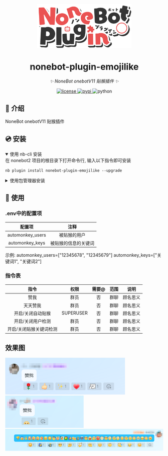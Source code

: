 <div align="center">
    <a href="https://v2.nonebot.dev/store">
    <img src="./.docs/NoneBotPlugin.svg" width="300" alt="logo"></a>
</div>

<div align="center">

# nonebot-plugin-emojilike

_✨ NoneBot onebotV11 贴猴插件 ✨_


<a href="./LICENSE">
    <img src="https://img.shields.io/github/license/fllesser/nonebot-plugin-emojilike.svg" alt="license">
</a>
<a href="https://pypi.python.org/pypi/nonebot-plugin-emojilike">
    <img src="https://img.shields.io/pypi/v/nonebot-plugin-emojilike.svg" alt="pypi">
</a>
<img src="https://img.shields.io/badge/python-3.9+-blue.svg" alt="python">

</div>


## 📖 介绍

NoneBot onebotV11 贴猴插件

## 💿 安装

<details open>
<summary>使用 nb-cli 安装</summary>
在 nonebot2 项目的根目录下打开命令行, 输入以下指令即可安装

    nb plugin install nonebot-plugin-emojilike --upgrade

</details>

<details>
<summary>使用包管理器安装</summary>
在 nonebot2 项目的插件目录下, 打开命令行, 根据你使用的包管理器, 输入相应的安装命令

<details>
<summary>pip</summary>

    pip install --upgrade nonebot-plugin-emojilike
</details>
<details>
<summary>pdm</summary>

    pdm add nonebot-plugin-emojilike
</details>
<details>
<summary>poetry</summary>

    poetry add nonebot-plugin-emojilike
</details>
<details>
<summary>conda</summary>

    conda install nonebot-plugin-emojilike
</details>

打开 nonebot2 项目根目录下的 `pyproject.toml` 文件, 在 `[tool.nonebot]` 部分追加写入

    plugins = ["nonebot_plugin_emojilike"]

</details>


## 🎉 使用
### .env中的配置项
| 配置项 | 注释 |
|:------------------------:|:-------------------------:|
| automonkey_users | 被贴猴的用户 |
| automonkey_keys | 被贴猴的信息的关键词 |
示例:
automonkey_users=["12345678", "12345679"]
automonkey_keys=["关键词1", "关键词2"]
### 指令表
| 指令 | 权限 | 需要@ | 范围 | 说明 |
|:-----:|:----:|:----:|:----:|:----:|
| 赞我 | 群员 | 否 | 群聊 | 顾名思义 |
| 天天赞我 | 群员 | 否 | 群聊 | 顾名思义 |
| 开启/关闭自动贴猴 | SUPERUSER | 否 | 群聊 | 顾名思义 |
| 开启/关闭用户检测 | 群员 | 否 | 群聊 | 顾名思义 |
| 开启/关闭贴猴关键词检测 | 群员 | 否 | 群聊 | 顾名思义 |

## 效果图
<img src=".docs/1.png">
<img src=".docs/2.png">
<img src=".docs/3.png">
